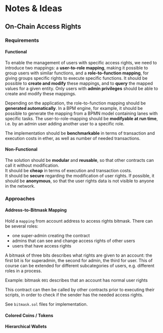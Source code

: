 # Notes & Ideas

## On-Chain Access Rights

### Requirements

#### Functional

To enable the management of users with specific access rights, we need to introduce two mappings: a __user-to-role mapping__, making it possible to group users with similar functions, and a __role-to-function mapping__, for giving groups specific rights to execute specific functions. It should be possible to __create and modify__ these mappings, and to __query__ the mapped values for a given entity. Only users with __admin privileges__ should be able to create and modify these mappings.

Depending on the application, the role-to-function mapping should be __generated automatically__. In a BPM engine, for example, it should be possible to generate the mapping from a BPMN model containing lanes with specific tasks.
The user-to-role-mapping should be __modifyable at run time__, i.e. by an admin user adding another user to a specific role.

The implementation should be __benchmarkable__ in terms of transaction and execution costs in ether, as well as number of needed transactions.

#### Non-Functional

The solution should be __modular__ and __reusable__, so that other contracts can call it without modification.  
It should be __cheap__ in terms of execution and transaction costs.  
It should be __secure__ regarding the modification of user rights.
If possible, it should be __anonymous__, so that the user rights data is not visible to anyone in the network.

### Approaches

#### Address-to-Bitmask Mapping

Hold a `mapping` from account address to access rights bitmask.
There can be several roles:

- one super-admin creating the contract
- admins that can see and change access rights of other users
- users that have access rights

A bitmask of three bits describes what rights are given to an account:
the first bit is for superadmin, the second for admin, the third for user.
This of course can be extended for different subcategories of users, e.g. different roles in a process.

Example: bitmask `001` describes that an account has normal user rights

This contract can then be called by other contracts prior to executing their scripts, in order to check if the sender has the needed access rights.

See `bitmask.sol` files for implementation.

#### Colored Coins / Tokens


#### Hierarchical Wallets
